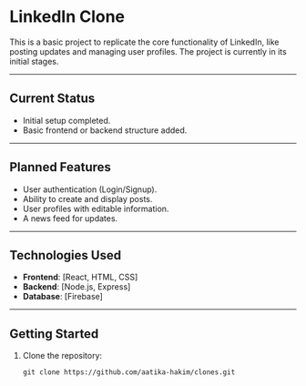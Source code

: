 # **LinkedIn Clone**

This is a basic project to replicate the core functionality of LinkedIn, like posting updates and managing user profiles. The project is currently in its initial stages.

---

## **Current Status**

- Initial setup completed.
- Basic frontend or backend structure added.

---

## **Planned Features**

- User authentication (Login/Signup).
- Ability to create and display posts.
- User profiles with editable information.
- A news feed for updates.

---

## **Technologies Used**

- **Frontend**: [React, HTML, CSS]
- **Backend**: [Node.js, Express]
- **Database**: [Firebase]

---

## **Getting Started**

1. Clone the repository:
   ```
   git clone https://github.com/aatika-hakim/clones.git
```

